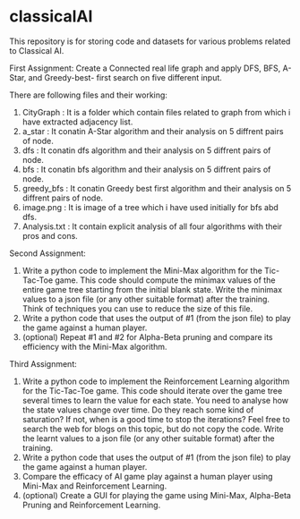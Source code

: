 # classicalAI
This repository is for storing code and datasets for various problems related to Classical AI.

First Assignment: Create a Connected real life graph and apply DFS, BFS, A-Star, and Greedy-best- first search on five different input.

There are following files and their working:
1. CityGraph : It is a folder which contain files related to graph from which i have extracted adjacency list.
2. a_star : It conatin A-Star algorithm and their analysis on 5 diffrent pairs of node.
3. dfs : It conatin dfs algorithm and their analysis on 5 diffrent pairs of node.
4. bfs : It conatin bfs algorithm and their analysis on 5 diffrent pairs of node.
5. greedy_bfs : It conatin Greedy best first algorithm and their analysis on 5 diffrent pairs of node.
6. image.png : It is image of a tree which i have used initially for bfs abd dfs.
7. Analysis.txt : It contain explicit analysis of all four algorithms with their pros and cons.


Second Assignment:
1. Write a python code to implement the Mini-Max algorithm for the Tic-Tac-Toe game. This code should compute the minimax values of the entire game tree starting from the initial blank state. Write the minimax values to a json file (or any other suitable format) after the training. Think of techniques you can use to reduce the size of this file.
2. Write a python code that uses the output of #1 (from the json file) to play the game against a human player.
3. (optional) Repeat #1 and #2 for Alpha-Beta pruning and compare its efficiency with the Mini-Max algorithm.


Third Assignment:
1. Write a python code to implement the Reinforcement Learning algorithm for the Tic-Tac-Toe game. This code should iterate over the game tree several times to learn the value for each state. You need to analyse how the state values change over time. Do they reach some kind of saturation? If not, when is a good time to stop the iterations? Feel free to search the web for blogs on this topic, but do not copy the code. Write the learnt values to a json file (or any other suitable format) after the training.
2. Write a python code that uses the output of #1 (from the json file) to play the game against a human player.
3. Compare the efficacy of AI game play against a human player using Mini-Max and Reinforcement Learning.
4. (optional) Create a GUI for playing the game using Mini-Max, Alpha-Beta Pruning and Reinforcement Learning.
